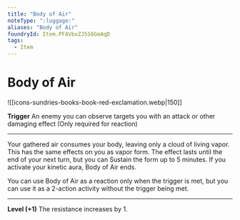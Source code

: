 ```yaml
---
title: "Body of Air"
noteType: ":luggage:"
aliases: "Body of Air"
foundryId: Item.PFAVbxZJ5S6GmAqD
tags:
  - Item
---
```


# Body of Air
![[icons-sundries-books-book-red-exclamation.webp|150]]

**Trigger** An enemy you can observe targets you with an attack or other damaging effect (Only required for reaction)

* * *

Your gathered air consumes your body, leaving only a cloud of living vapor. This has the same effects on you as vapor form. The effect lasts until the end of your next turn, but you can Sustain the form up to 5 minutes. If you activate your kinetic aura, Body of Air ends.

You can use Body of Air as a reaction only when the trigger is met, but you can use it as a 2-action activity without the trigger being met.

* * *

**Level (+1)** The resistance increases by 1.

